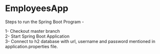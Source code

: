 # EmployeesApp


Steps to run the Spring Boot Program -

1- Checkout master branch     
2- Start Spring Boot Application         
3- Connect to h2 database with url, username and password mentioned in application.properties file.
